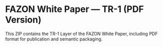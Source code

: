 # FAZON White Paper — TR-1 (PDF Version)

This ZIP contains the TR-1 Layer of the FAZON White Paper, including PDF format for publication and semantic packaging.